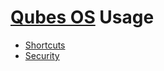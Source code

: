# [Qubes OS](https://www.qubes-os.org/) Usage

* [Shortcuts](qubes-shortcuts.md)
* [Security](qubes-security.md)
